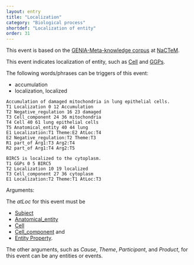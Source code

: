 ```yaml
---
layout: entry
title: "Localization"
category: "Biological process"
shortdef: "Localization of entity"
order: 31
---
```


This event is based on the <a href="http://www.nactem.ac.uk/meta-knowledge/">GENIA-Meta-knowledge corpus</a> at <a href="http://www.nactem.ac.uk/">NaCTeM</a>.

This event indicates localization of entity, such as [Cell]() and [GGPs]().

The following words/phrases can be triggers of this event:

- accumulation
- localization, localized

~~~ ann
Accumulation of damaged mitochondria in lung epithelial cells.
T1 Localization 0 12 Accumulation
T2 Negative_regulation 16 23 damaged
T3 Cell_component 24 36 mitochondria
T4 Cell 40 61 lung epithelial cells
T5 Anatomical_entity 40 44 lung
E1 Localization:T1 Theme:E2 AtLoc:T4
E2 Negative_regulation:T2 Theme:T3
R1 part_of Arg1:T3 Arg2:T4
R2 part_of Arg1:T4 Arg2:T5
~~~
~~~ ann
BIRC5 is localized to the cytoplasm.
T1 GGPs 0 5 BIRC5
T2 Localization 10 19 localized
T3 Cell_component 27 36 cytoplasm
E1 Localization:T2 Theme:T1 AtLoc:T3
~~~

Arguments:

The *atLoc* for this event must be
- [Subject]()
- [Anatomical_entity]()
- [Cell]()
- [Cell_component]() and
- [Entity Property]().

The other arguments, such as *Cause*, *Theme*, *Participant*, and *Product*, for this event can be any entities or events.


<!--details-->



